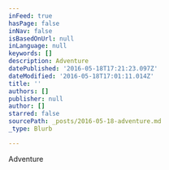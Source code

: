 ```yaml
---
inFeed: true
hasPage: false
inNav: false
isBasedOnUrl: null
inLanguage: null
keywords: []
description: Adventure
datePublished: '2016-05-18T17:21:23.097Z'
dateModified: '2016-05-18T17:01:11.014Z'
title: ''
authors: []
publisher: null
author: []
starred: false
sourcePath: _posts/2016-05-18-adventure.md
_type: Blurb

---
```

Adventure